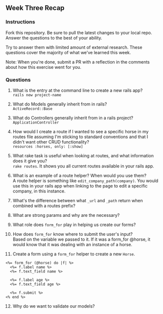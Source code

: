 ## Week Three Recap

### Instructions
Fork this repository. Be sure to pull the latest changes to your local repo. Answer the questions to the best of your ability.

Try to answer them with limited amount of external research. These questions cover the majority of what we've learned this week.

Note: When you're done, submit a PR with a reflection in the comments about how this exercise went for you.

### Questions

1. What is the entry at the command line to create a new rails app?<br>
`rails new project-name` 

2. What do Models generally inherit from in rails?<br>
`ActiveRecord::Base`

3. What do Controllers generally inherit from in a rails project?<br>
`ApplicationController`

4. How would I create a route if I wanted to see a specific horse in my routes file assuming I'm sticking to standard conventions and that I didn't want other CRUD functionality?<br>
`resources :horses, only: [:show]`

5. What rake task is useful when looking at routes, and what information does it give you?<br>
`rake routes`. It shows you all current routes available in your rails app.

6. What is an example of a route helper? When would you use them?<br>
A route helper is something like `edit_company_path(company)`. You would use this in your rails app when linking to the page to edit a specific company, in this instance.

7. What's the difference between what `_url` and `_path` return when combined with a routes prefix?

8. What are strong params and why are the necessary? <br>

9. What role does `form_for` play in helping us create our forms? <br>


10. How does `form_for` know where to submit the user's input? <br>
Based on the variable we passed to it. If it was a form_for @horse, it would know that it was dealing with an instance of a horse.

11. Create a form using a `form_for` helper to create a new `Horse`. <br>
```
<%= form_for (@horse) do |f| %>
  <%= f.label name %>
  <%= f.text_field name %>
  
  <%= f.label age %>
  <%= f.text_field age %>
  
  <%= f.submit %>
<% end %>
```

12. Why do we want to validate our models?
